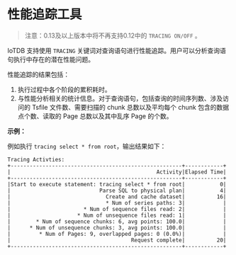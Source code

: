 <!--

    Licensed to the Apache Software Foundation (ASF) under one
    or more contributor license agreements.  See the NOTICE file
    distributed with this work for additional information
    regarding copyright ownership.  The ASF licenses this file
    to you under the Apache License, Version 2.0 (the
    "License"); you may not use this file except in compliance
    with the License.  You may obtain a copy of the License at
    
        http://www.apache.org/licenses/LICENSE-2.0
    
    Unless required by applicable law or agreed to in writing,
    software distributed under the License is distributed on an
    "AS IS" BASIS, WITHOUT WARRANTIES OR CONDITIONS OF ANY
    KIND, either express or implied.  See the License for the
    specific language governing permissions and limitations
    under the License.

-->
# 性能追踪工具

> 注意：0.13及以上版本中将不再支持0.12中的 `TRACING ON/OFF` 。

IoTDB 支持使用 `TRACING` 关键词对查询语句进行性能追踪。用户可以分析查询语句执行中存在的潜在性能问题。

性能追踪的结果包括：
1. 执行过程中各个阶段的累积耗时。
2. 与性能分析相关的统计信息。对于查询语句，包括查询的时间序列数、涉及访问的 Tsfile 文件数、需要扫描的 chunk 总数以及平均每个 chunk 包含的数据点个数、读取的 Page 总数以及其中乱序 Page 的个数。

**示例：**

例如执行 `tracing select * from root`，输出结果如下：

```
Tracing Activties:
+------------------------------------------------------+------------+
|                                              Activity|Elapsed Time|
+------------------------------------------------------+------------+
|Start to execute statement: tracing select * from root|           0|
|                            Parse SQL to physical plan|           4|
|                              Create and cache dataset|          16|
|                              * Num of series paths: 3|            |
|                       * Num of sequence files read: 2|            |
|                     * Num of unsequence files read: 1|            |
|        * Num of sequence chunks: 6, avg points: 100.0|            |
|      * Num of unsequence chunks: 3, avg points: 100.0|            |
|         * Num of Pages: 9, overlapped pages: 0 (0.0%)|            |
|                                      Request complete|          20|
+------------------------------------------------------+------------+
```